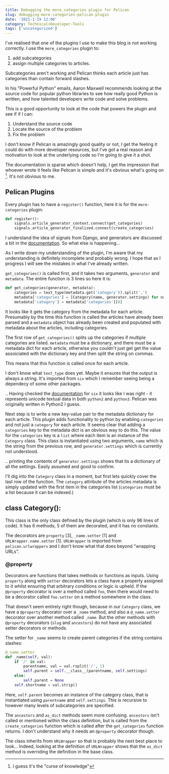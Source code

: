 ```yaml
---
title: Debugging the more_categories plugin for Pelican
slug: debugging-more-categories-pelican-plugin
date: '2021-1-19 12:00'
category: Technical>Developer-Tools
tags: ['uncategorized']
---
```


I've realised that one of the plugins I use to make this blog is not working
correctly. I use the `more_categories` plugin to:

1. add subcategories
2. assign multiple categories to articles.

Subcategories aren't working and Pelican thinks each article just has
categories than contain forward slashes.

In his "Powerful Python" emails, Aaron Maxwell recommends looking at the source
code for popular python libraries to see how really good Python is written, and
how talented developers write code and solve problems.

This is a good opportunity to look at the code that powers the plugin and see
if if I can:

1. Understand the source code
2. Locate the source of the problem
3. Fix the problem

I don't know if Pelican is amazingly good quality or not, I get the feeling it
could do with more developer resources, but I've got a real reason and
motivation to look at the underlying code so I'm going to give it a shot.

The documentation is sparse which doesn't help, I get the impression that
whoever wrote it feels like Pelican is simple and it's obvious what's going on
[^1]. It's not obvious to me.

## Pelican Plugins

Every plugin has to have a `register()` function, here it is for the
`more-categories` plugin:

```python
def register():
    signals.article_generator_context.connect(get_categories)
    signals.article_generator_finalized.connect(create_categories)
```

I understand the idea of signals from Django, and generators are discussed a
bit in the [documentation](https://docs.getpelican.com/en/latest/internals.html#how-to-implement-a-new-generator). So what else is happening...

As I write down my understanding of the plugin, I'm aware that my understanding
is definitely incomplete and probably wrong. I hope that as I progress I will
see the mistakes in what I've already written.

`get_categories()` is called first, and it takes two arguments, `generator` and
`metadata`. The entire function is 3 lines so here it is:

```python
def get_categories(generator, metadata):
    categories = text_type(metadata.get('category')).split(',')
    metadata['categories'] = [Category(name, generator.settings) for name in categories]
    metadata['category'] = metadata['categories'][0]
```

It looks like it gets the category from the metadata for each article.
Presumably by the time this function is called the articles have already been
parsed and a `metadata` object has already been created and populated with
metadata about the articles, including categories.

The first row of `get_categories()` splits up the categories if multiple
categories are listed. `metadata` must be a dictionary, and there must be a
metadata dict for each article, otherwise you couldn't just get get the value
assoiciated with the dictionary key and then split the string on commas.

This means that this function is called once for each article.

I don't know what `text_type` does yet. Maybe it ensures that the output is
always a string. It's imported from `six` which I remember seeing being a
dependecy of some other packages.

.. Having checked the
[documentation](https://six.readthedocs.io/#six.text_type) for `six` it looks like I was
right - it represents unicode textual data in both `python2` and `python3`.
Pelican was originally written in Python2 I guess.

Next step is to write a new key-value pair to the metadata dictionary for each
article. This plugin adds functionality to python by enabling `categories`
and not just a `category` for each article. It seems clear that adding a
`categories` key to the metadata dict is an obvious way to do this. The value
for the `categories` key is a `list` where each item is an instance of the
`Category` class. This class is instantiated using two arguments, `name` which
is the string from the previous row, and `generator.settings` which is
currently not understood.

.. printing the contents of `generator.settings` shows that its a dictionary of
all the settings. Easily assumed and good to confirm.

I'll dig into the `Category` class in a moment, but first lets quickly cover
the last row of the function. The `category` attribute of the articles metadata
is simply updated with the first item in the categories list (`categories`
must be a list because it can be indexed.)

## class Category():

This class is the only class defined by the plugin (which is only 96 lines of
code). It has 6 methods, 5 of them are decorated, and it has no constants.

The decorators are `property` [3], `_name.setter` [1] and `URLWrapper.name.setter` [1].
`URLWrapper` is imported from `pelican.urlwrappers` and I don't know what that
does beyond "wrapping URLs".

### @property

Decorators are functions that takes methods or functions as inputs. Using
`property` along with `setter` decorators lets a class have a property assigned
to it whilst ensuring that arbitrary conditions or logic is upheld. If the `@property`
decorator is over a method called `foo`, then there would need to be a
decorator called `foo.setter` on a method somewhere in the class.

That doesn't seem entirely right though, because in our `Category` class, we
have a `@property` decorator over a `_name` method, and also a `@_name.setter`
decorator over another method called `_name`. But the other methods with
`@property` decorators (`slug` and `ancestors`) do not have any associated setter
decorators or methods.

The setter for `_name` seems to create parent categories if the string contains
slashes:

```python
@_name.setter
def _name(self, val):
    if '/' in val:
        parentname, val = val.rsplit('/', 1)
        self.parent = self.__class__(parentname, self.settings)
    else:
        self.parent = None
    self.shortname = val.strip()
```

Here, `self.parent` becomes an instance of the category class, that is
instantiated using `parentname` and `self.settings`. This is recursive to
however many levels of subcategories are specified.

The `ancestors` and `as_dict` methods seem more confusing. `ancestors` isn't
called or mentioned within the class definition, but is called from the
`create_categories` function which is called after the `get_categories`
function returns. I don't understand why it needs an `@property` decorator
though.

The class inherits from `URLWrapper` so that is probably the next best place to
look... Indeed, looking at the definition of `URLWrapper` shows that the
`as_dict` method is overriding the definition in the base class.

[^1]: I guess it's the "curse of knowledge"
